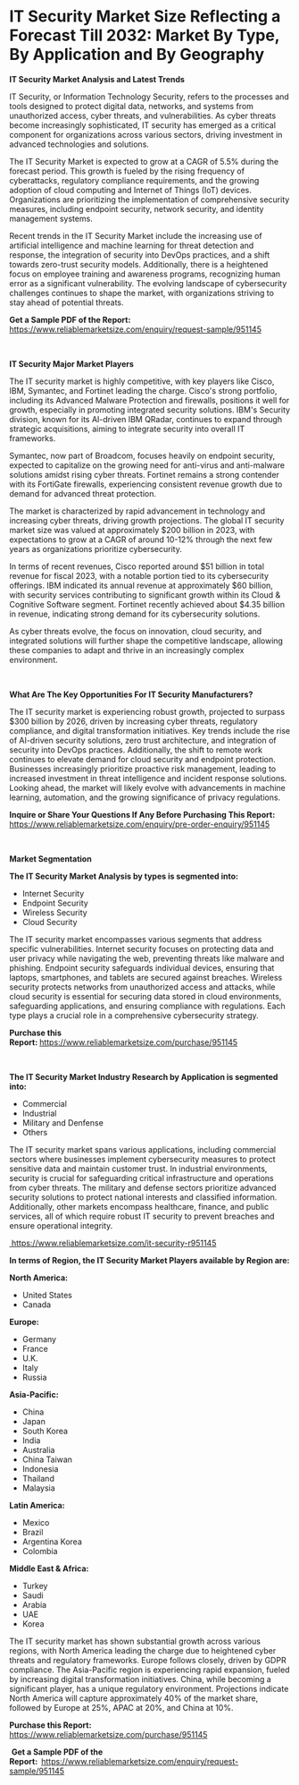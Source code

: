 <p><h1>IT Security Market Size Reflecting a Forecast Till 2032: Market By Type, By Application and By Geography</h1></p><p><strong>IT Security Market Analysis and Latest Trends</strong></p>
<p><p>IT Security, or Information Technology Security, refers to the processes and tools designed to protect digital data, networks, and systems from unauthorized access, cyber threats, and vulnerabilities. As cyber threats become increasingly sophisticated, IT security has emerged as a critical component for organizations across various sectors, driving investment in advanced technologies and solutions.</p><p>The IT Security Market is expected to grow at a CAGR of 5.5% during the forecast period. This growth is fueled by the rising frequency of cyberattacks, regulatory compliance requirements, and the growing adoption of cloud computing and Internet of Things (IoT) devices. Organizations are prioritizing the implementation of comprehensive security measures, including endpoint security, network security, and identity management systems. </p><p>Recent trends in the IT Security Market include the increasing use of artificial intelligence and machine learning for threat detection and response, the integration of security into DevOps practices, and a shift towards zero-trust security models. Additionally, there is a heightened focus on employee training and awareness programs, recognizing human error as a significant vulnerability. The evolving landscape of cybersecurity challenges continues to shape the market, with organizations striving to stay ahead of potential threats.</p></p>
<p><strong>Get a Sample PDF of the Report:&nbsp;</strong> <a href="https://www.reliablemarketsize.com/enquiry/request-sample/951145?utm_campaign=1991&utm_medium=2&utm_source=Github&utm_content=ia&utm_term=17042025&utm_id=it-security">https://www.reliablemarketsize.com/enquiry/request-sample/951145</a></p>
<p>&nbsp;</p>
<p><strong>IT Security Major Market Players</strong></p>
<p><p>The IT security market is highly competitive, with key players like Cisco, IBM, Symantec, and Fortinet leading the charge. Cisco's strong portfolio, including its Advanced Malware Protection and firewalls, positions it well for growth, especially in promoting integrated security solutions. IBM's Security division, known for its AI-driven IBM QRadar, continues to expand through strategic acquisitions, aiming to integrate security into overall IT frameworks. </p><p>Symantec, now part of Broadcom, focuses heavily on endpoint security, expected to capitalize on the growing need for anti-virus and anti-malware solutions amidst rising cyber threats. Fortinet remains a strong contender with its FortiGate firewalls, experiencing consistent revenue growth due to demand for advanced threat protection.</p><p>The market is characterized by rapid advancement in technology and increasing cyber threats, driving growth projections. The global IT security market size was valued at approximately $200 billion in 2023, with expectations to grow at a CAGR of around 10-12% through the next few years as organizations prioritize cybersecurity.</p><p>In terms of recent revenues, Cisco reported around $51 billion in total revenue for fiscal 2023, with a notable portion tied to its cybersecurity offerings. IBM indicated its annual revenue at approximately $60 billion, with security services contributing to significant growth within its Cloud & Cognitive Software segment. Fortinet recently achieved about $4.35 billion in revenue, indicating strong demand for its cybersecurity solutions.</p><p>As cyber threats evolve, the focus on innovation, cloud security, and integrated solutions will further shape the competitive landscape, allowing these companies to adapt and thrive in an increasingly complex environment.</p></p>
<p>&nbsp;</p>
<p><strong>What Are The Key Opportunities For IT Security Manufacturers?</strong></p>
<p><p>The IT security market is experiencing robust growth, projected to surpass $300 billion by 2026, driven by increasing cyber threats, regulatory compliance, and digital transformation initiatives. Key trends include the rise of AI-driven security solutions, zero trust architecture, and integration of security into DevOps practices. Additionally, the shift to remote work continues to elevate demand for cloud security and endpoint protection. Businesses increasingly prioritize proactive risk management, leading to increased investment in threat intelligence and incident response solutions. Looking ahead, the market will likely evolve with advancements in machine learning, automation, and the growing significance of privacy regulations.</p></p>
<p><strong>Inquire or Share Your Questions If Any Before Purchasing This Report:</strong> <a href="https://www.reliablemarketsize.com/enquiry/pre-order-enquiry/951145?utm_campaign=1991&utm_medium=2&utm_source=Github&utm_content=ia&utm_term=17042025&utm_id=it-security">https://www.reliablemarketsize.com/enquiry/pre-order-enquiry/951145</a></p>
<p>&nbsp;</p>
<p><strong>Market Segmentation</strong></p>
<p><strong>The IT Security Market Analysis by types is segmented into:</strong></p>
<p><ul><li>Internet Security</li><li>Endpoint Security</li><li>Wireless Security</li><li>Cloud Security</li></ul></p>
<p><p>The IT security market encompasses various segments that address specific vulnerabilities. Internet security focuses on protecting data and user privacy while navigating the web, preventing threats like malware and phishing. Endpoint security safeguards individual devices, ensuring that laptops, smartphones, and tablets are secured against breaches. Wireless security protects networks from unauthorized access and attacks, while cloud security is essential for securing data stored in cloud environments, safeguarding applications, and ensuring compliance with regulations. Each type plays a crucial role in a comprehensive cybersecurity strategy.</p></p>
<p><strong>Purchase this Report:&nbsp;</strong><a href="https://www.reliablemarketsize.com/purchase/951145?utm_campaign=1991&utm_medium=2&utm_source=Github&utm_content=ia&utm_term=17042025&utm_id=it-security">https://www.reliablemarketsize.com/purchase/951145</a></p>
<p>&nbsp;</p>
<p><strong>The IT Security Market Industry Research by Application is segmented into:</strong></p>
<p><ul><li>Commercial</li><li>Industrial</li><li>Military and Denfense</li><li>Others</li></ul></p>
<p><p>The IT security market spans various applications, including commercial sectors where businesses implement cybersecurity measures to protect sensitive data and maintain customer trust. In industrial environments, security is crucial for safeguarding critical infrastructure and operations from cyber threats. The military and defense sectors prioritize advanced security solutions to protect national interests and classified information. Additionally, other markets encompass healthcare, finance, and public services, all of which require robust IT security to prevent breaches and ensure operational integrity.</p></p>
<p><a href="https://www.reliablemarketsize.com/it-security-r951145?utm_campaign=1991&utm_medium=2&utm_source=Github&utm_content=ia&utm_term=17042025&utm_id=it-security">&nbsp;https://www.reliablemarketsize.com/it-security-r951145</a></p>
<p><strong>In terms of Region, the IT Security Market Players available by Region are:</strong></p>
<p>
    <p> <strong> North America: </strong>
        <ul>
            <li>United States</li>
            <li>Canada</li>
        </ul>
        </p> 
    <p> <strong> Europe: </strong>
        <ul>
            <li>Germany</li>
            <li>France</li>
            <li>U.K.</li>
            <li>Italy</li>
            <li>Russia</li>
        </ul>
        </p> 
    <p> <strong> Asia-Pacific: </strong>
        <ul>
            <li>China</li>
            <li>Japan</li>
            <li>South Korea</li>
            <li>India</li>
            <li>Australia</li>
            <li>China Taiwan</li>
            <li>Indonesia</li>
            <li>Thailand</li>
            <li>Malaysia</li>
        </ul>
        </p> 
    <p> <strong> Latin America: </strong>
        <ul>
            <li>Mexico</li>
            <li>Brazil</li>
            <li>Argentina Korea</li>
            <li>Colombia</li>
        </ul>
        </p> 
    <p> <strong> Middle East & Africa: </strong>
        <ul>
            <li>Turkey</li>
            <li>Saudi</li>
            <li>Arabia</li>
            <li>UAE</li>
            <li>Korea</li>
        </ul>
    </p>
    </p>
<p><p>The IT security market has shown substantial growth across various regions, with North America leading the charge due to heightened cyber threats and regulatory frameworks. Europe follows closely, driven by GDPR compliance. The Asia-Pacific region is experiencing rapid expansion, fueled by increasing digital transformation initiatives. China, while becoming a significant player, has a unique regulatory environment. Projections indicate North America will capture approximately 40% of the market share, followed by Europe at 25%, APAC at 20%, and China at 10%.</p></p>
<p><strong>Purchase this Report: </strong><a href="https://www.reliablemarketsize.com/purchase/951145?utm_campaign=1991&utm_medium=2&utm_source=Github&utm_content=ia&utm_term=17042025&utm_id=it-security">https://www.reliablemarketsize.com/purchase/951145</a></p>
<p>&nbsp;<strong>Get a Sample PDF of the Report:&nbsp;&nbsp;</strong><a href="https://www.reliablemarketsize.com/enquiry/request-sample/951145?utm_campaign=1991&utm_medium=2&utm_source=Github&utm_content=ia&utm_term=17042025&utm_id=it-security">https://www.reliablemarketsize.com/enquiry/request-sample/951145</a></p>
<p><strong></strong></p>
<p><p></p><p></p><p></p></p>